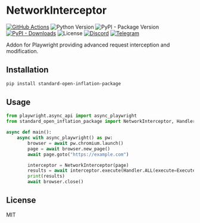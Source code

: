 # NetworkInterceptor

[![GitHub Actions](https://github.com/Open-Inflation/standard_open_inflation_package/workflows/API%20Tests/badge.svg)](https://github.com/Open-Inflation/standard_open_inflation_package/actions/workflows/check_tests.yml?query=branch%3Amain)
![Python Version](https://img.shields.io/badge/python-3.10%2B-blue)
![PyPI - Package Version](https://img.shields.io/pypi/v/standard_open_inflation_package?color=blue)
[![PyPI - Downloads](https://img.shields.io/pypi/dm/standard_open_inflation_package?label=PyPi%20downloads)](https://pypi.org/project/standard_open_inflation_package/)
![License](https://img.shields.io/badge/license-MIT-green)
[![Discord](https://img.shields.io/discord/792572437292253224?label=Discord&labelColor=%232c2f33&color=%237289da)](https://discord.gg/UnJnGHNbBp)
[![Telegram](https://img.shields.io/badge/Telegram-24A1DE)](https://t.me/miskler_dev)

Addon for Playwright providing advanced request interception and modification.

## Installation

```bash
pip install standard-open-inflation-package
```

## Usage

```python
from playwright.async_api import async_playwright
from standard_open_inflation_package import NetworkInterceptor, Handler, Execute

async def main():
    async with async_playwright() as pw:
        browser = await pw.chromium.launch()
        page = await browser.new_page()
        await page.goto("https://example.com")

        interceptor = NetworkInterceptor(page)
        results = await interceptor.execute(Handler.ALL(execute=Execute.RETURN()))
        print(results)
        await browser.close()

```

## License

MIT
